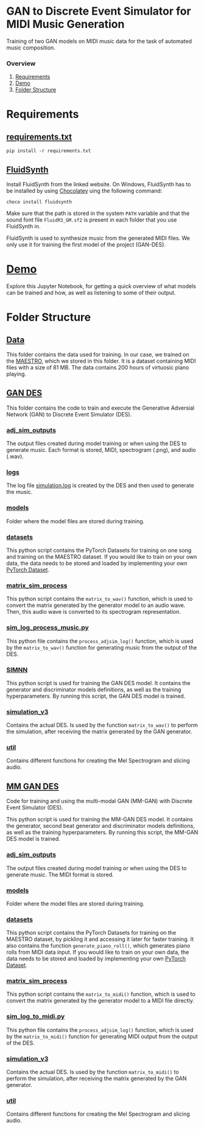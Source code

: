 # GAN to Discrete Event Simulator for MIDI Music Generation

Training of two GAN models on MIDI music data for the task of automated music composition. 

### Overview
1. [Requirements](#requirements)
2. [Demo](demo.ipynb)
2. [Folder Structure](#folder-structure)

# Requirements

## [requirements.txt](requirements.txt)

``pip install -r requirements.txt``

## [FluidSynth](https://www.fluidsynth.org/download/)

Install FluidSynth from the linked website. On Windows, FluidSynth has to be installed by using [Chocolatey](https://chocolatey.org/)
uing the following command:

``choco install fluidsynth``

Make sure that the path is stored in the system `PATH` variable and that the sound font file `FluidR3_GM.sf2` is present 
in each folder that you use FluidSynth in. 

FluidSynth is used to synthesize music from the generated MIDI files. We only use it for training the first model of the project (GAN-DES).

# [Demo](demo.ipynb)

Explore this Jupyter Notebook, for getting a quick overview of what models can be trained and how, as well as listening 
to some of their output.

# Folder Structure

## [Data](data)

This folder contains the data used for training. In our case, we trained on the [MAESTRO](https://magenta.tensorflow.org/datasets/maestro), which we stored in this folder. 
It is a dataset containing MIDI files with a size of 81 MB. The data contains 200 hours of virtuosic piano playing.

## [GAN DES](GAN_DES)

This folder contains the code to train and execute the Generative Adversial Network (GAN) to Discrete Event Simulator (DES).

### [adj_sim_outputs](GAN_DES/adj_sim_outputs)

The output files created during model training or when using the DES to generate music. Each format is stored, MIDI, spectrogram (.png), and audio (.wav).

### [logs](GAN_DES/logs)

The log file [simulation.log](GAN_DES/logs/simulation.log) is created by the DES and then used to generate the music.

### [models](GAN_DES/models)

Folder where the model files are stored during training. 

### [datasets](GAN_DES/datasets.py)

This python script contains the PyTorch Datasets for training on one song and training on the MAESTRO dataset. If you would
like to train on your own data, the data needs to be stored and loaded by implementing your own [PyTorch Dataset](https://pytorch.org/tutorials/beginner/basics/data_tutorial.html).

### [matrix_sim_process](GAN_DES/matrix_sim_process.py)

This python script contains the ``matrix_to_wav()`` function, which is used to convert the matrix generated by the generator
model to an audio wave. Then, this audio wave is converted to its spectrogram representation. 

### [sim_log_process_music.py](GAN_DES/sim_log_process_music.py)

This python file contains the ``process_adjsim_log()`` function, which is used by the ``matrix_to_wav()`` function for
generating music from the output of the DES.

### [SIMNN](GAN_DES/SIMNN.py)

This python script is used for training the GAN DES model. It contains the generator and discriminator models definitions, 
as well as the training hyperparameters. By running this script, the GAN DES model is trained.

### [simulation_v3](GAN_DES/simulation_v3.py)

Contains the actual DES. Is used by the function ``matrix_to_wav()`` to perform the simulation, after receiving the matrix
generated by the GAN generator. 

### [util](GAN_DES/util.py)

Contains different functions for creating the Mel Spectrogram and slicing audio.

## [MM GAN DES](MMGAN_MIDI_DES/network_tests.py) 

Code for training and using the multi-modal GAN (MM-GAN) with Discrete Event Simulator (DES).

This python script is used for training the MM-GAN DES model. It contains the generator, second beat generator 
and discriminator models definitions, as well as the training hyperparameters. 
By running this script, the MM-GAN DES model is trained. 

### [adj_sim_outputs](MMGAN_MIDI_DES//adj_sim_outputs)

The output files created during model training or when using the DES to generate music. The MIDI format is stored.

### [models](MMGAN_MIDI_DES//models)

Folder where the model files are stored during training. 

### [datasets](MMGAN_MIDI_DES/datasets.py)

This python script contains the PyTorch Datasets for training on the MAESTRO dataset, by pickling it and accessing it later for faster training.
It also contains the function ``generate_piano_roll()``, which generates piano rolls from MIDI data input. If you would
like to train on your own data, the data needs to be stored and loaded by implementing your own [PyTorch Dataset](https://pytorch.org/tutorials/beginner/basics/data_tutorial.html).

### [matrix_sim_process](MMGAN_MIDI_DES/matrix_sim_process.py)

This python script contains the ``matrix_to_midi()`` function, which is used to convert the matrix generated by the generator
model to a MIDI file directly.

### [sim_log_to_midi.py](MMGAN_MIDI_DES/sim_log_to_midi.py)

This python file contains the ``process_adjsim_log()`` function, which is used by the ``matrix_to_midi()`` function for
generating MIDI output from the output of the DES.

### [simulation_v3](MMGAN_MIDI_DES/simulation_v3.py)

Contains the actual DES. Is used by the function ``matrix_to_midi()`` to perform the simulation, after receiving the matrix
generated by the GAN generator. 

### [util](MMGAN_MIDI_DES/util.py)

Contains different functions for creating the Mel Spectrogram and slicing audio.
